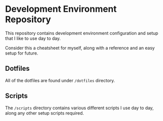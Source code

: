 # Development Environment Repository

This repository contains development environment configuration and setup
that I like to use day to day.

Consider this a cheatsheet for myself, along with a reference and an easy
setup for future.

## Dotfiles

All of the dotfiles are found under `/dotfiles` directory.

## Scripts

The `/scripts` directory contains various different scripts I use day to day, along any other
setup scripts required.

